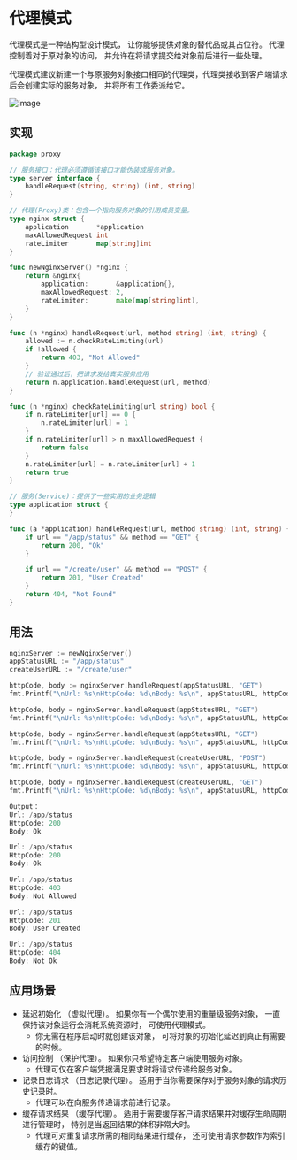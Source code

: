 # 代理模式
代理模式是一种结构型设计模式， 让你能够提供对象的替代品或其占位符。 代理控制着对于原对象的访问， 并允许在将请求提交给对象前后进行一些处理。

代理模式建议新建一个与原服务对象接口相同的代理类，代理类接收到客户端请求后会创建实际的服务对象， 并将所有工作委派给它。

![image](https://user-images.githubusercontent.com/65383410/165267686-569d80d5-4b89-49ab-8f2b-5a84e7c7f2f9.png)


## 实现

```go
package proxy

// 服务接口：代理必须遵循该接口才能伪装成服务对象。
type server interface {
	handleRequest(string, string) (int, string)
}

// 代理(Proxy)类：包含一个指向服务对象的引用成员变量。
type nginx struct {
	application       *application
	maxAllowedRequest int
	rateLimiter       map[string]int
}

func newNginxServer() *nginx {
	return &nginx{
		application:       &application{},
		maxAllowedRequest: 2,
		rateLimiter:       make(map[string]int),
	}
}

func (n *nginx) handleRequest(url, method string) (int, string) {
	allowed := n.checkRateLimiting(url)
	if !allowed {
		return 403, "Not Allowed"
	}
	// 验证通过后，把请求发给真实服务应用
	return n.application.handleRequest(url, method)
}

func (n *nginx) checkRateLimiting(url string) bool {
	if n.rateLimiter[url] == 0 {
		n.rateLimiter[url] = 1
	}
	if n.rateLimiter[url] > n.maxAllowedRequest {
		return false
	}
	n.rateLimiter[url] = n.rateLimiter[url] + 1
	return true
}

// 服务(Service)：提供了一些实用的业务逻辑
type application struct {
}

func (a *application) handleRequest(url, method string) (int, string) {
	if url == "/app/status" && method == "GET" {
		return 200, "Ok"
	}

	if url == "/create/user" && method == "POST" {
		return 201, "User Created"
	}
	return 404, "Not Found"
}

```

## 用法
```go
nginxServer := newNginxServer()
appStatusURL := "/app/status"
createUserURL := "/create/user"

httpCode, body := nginxServer.handleRequest(appStatusURL, "GET")
fmt.Printf("\nUrl: %s\nHttpCode: %d\nBody: %s\n", appStatusURL, httpCode, body)

httpCode, body = nginxServer.handleRequest(appStatusURL, "GET")
fmt.Printf("\nUrl: %s\nHttpCode: %d\nBody: %s\n", appStatusURL, httpCode, body)

httpCode, body = nginxServer.handleRequest(appStatusURL, "GET")
fmt.Printf("\nUrl: %s\nHttpCode: %d\nBody: %s\n", appStatusURL, httpCode, body)

httpCode, body = nginxServer.handleRequest(createUserURL, "POST")
fmt.Printf("\nUrl: %s\nHttpCode: %d\nBody: %s\n", appStatusURL, httpCode, body)

httpCode, body = nginxServer.handleRequest(createUserURL, "GET")
fmt.Printf("\nUrl: %s\nHttpCode: %d\nBody: %s\n", appStatusURL, httpCode, body)

Output：
Url: /app/status
HttpCode: 200
Body: Ok

Url: /app/status
HttpCode: 200
Body: Ok

Url: /app/status
HttpCode: 403
Body: Not Allowed

Url: /app/status
HttpCode: 201
Body: User Created

Url: /app/status
HttpCode: 404
Body: Not Ok
```

## 应用场景
- 延迟初始化 （虚拟代理）。 如果你有一个偶尔使用的重量级服务对象， 一直保持该对象运行会消耗系统资源时， 可使用代理模式。
    - 你无需在程序启动时就创建该对象， 可将对象的初始化延迟到真正有需要的时候。
- 访问控制 （保护代理）。 如果你只希望特定客户端使用服务对象。
    - 代理可仅在客户端凭据满足要求时将请求传递给服务对象。
- 记录日志请求 （日志记录代理）。 适用于当你需要保存对于服务对象的请求历史记录时。
    - 代理可以在向服务传递请求前进行记录。
- 缓存请求结果 （缓存代理）。 适用于需要缓存客户请求结果并对缓存生命周期进行管理时， 特别是当返回结果的体积非常大时。
    - 代理可对重复请求所需的相同结果进行缓存， 还可使用请求参数作为索引缓存的键值。
